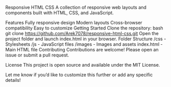 Responsive HTML CSS
A collection of responsive web layouts and components built with HTML, CSS, and JavaScript.

Features
Fully responsive design
Modern layouts
Cross-browser compatibility
Easy to customize
Getting Started
Clone the repository:
bash
git clone https://github.com/Arek7078/responsive-html-css.git
Open the project folder and launch index.html in your browser.
Folder Structure
/css - Stylesheets
/js - JavaScript files
/images - Images and assets
index.html - Main HTML file
Contributing
Contributions are welcome! Please open an issue or submit a pull request.

License
This project is open source and available under the MIT License.

Let me know if you’d like to customize this further or add any specific details!

